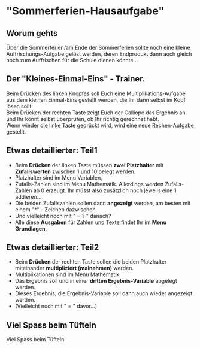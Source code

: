 # "Sommerferien-Hausaufgabe"

## Worum gehts

Über die Sommerferien/am Ende der Sommerferien sollte noch eine kleine Auffrischungs-Aufgabe gelöst werden, deren Endprodukt dann auch gleich noch zum Auffrischen für die Schule dienen könnte...
 
## Der "Kleines-Einmal-Eins" - Trainer.

Beim Drücken des linken Knopfes soll Euch eine Multiplikations-Aufgabe aus dem kleinen Einmal-Eins gestellt werden, die Ihr dann selbst im Kopf lösen sollt.   
Beim Drücken der rechten Taste zeigt Euch der Calliope das Ergebnis an und Ihr könnt selbst überprüfen, ob Ihr richtig gerechnet habt.  
Wenn wieder die linke Taste gedrückt wird, wird eine neue Rechen-Aufgabe gestellt.


## Etwas detaillierter: Teil1 

* Beim __Drücken__ der linken Taste müssen __zwei Platzhalter__ mit __Zufallswerten__ zwischen 1 und 10 belegt werden. 
* Platzhalter sind im Menu Variablen, 
* Zufalls-Zahlen sind im Menu Mathematik. 
Allerdings werden Zufalls-Zahlen ab 0 erzeugt. Ihr müsst also zusätzlich noch jeweils eine 1 addieren...
* Die beiden Zufallszahlen sollen dann __angezeigt__ werden, am besten mit einem "*" - Zeichen dazwischen. 
* Und vielleicht noch mit " = ? " danach?
* Alle diese __Ausgaben__ für Zahlen und Texte findet Ihr im __Menu Grundlagen__.

## Etwas detaillierter: Teil2

* Beim __Drücken__ der rechten Taste sollen die beiden Platzhalter miteinander __multipliziert (malnehmen)__ werden.
* Multiplikationen sind im Menu Mathematik
* Das Ergebnis soll und in einer __dritten Ergebnis-Variable__ abgelegt werden. 
* Dieses Ergebnis, die Ergebnis-Variable soll dann auch wieder angezeigt werden.
* (Vielleicht noch mit " = " davor...)

## Viel Spass beim Tüfteln 

Viel Spass beim Tüfteln




